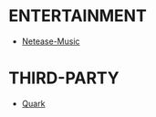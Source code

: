 # ENTERTAINMENT
- [Netease-Music](https://music.163.com/#/download)

# THIRD-PARTY
- [Quark](https://www.myquark.cn/)
